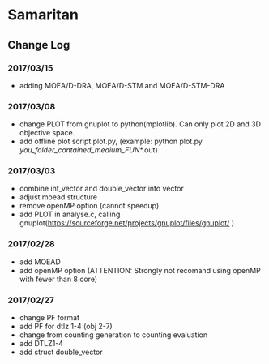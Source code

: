 # Samaritan
## Change Log

### 2017/03/15

- adding MOEA/D-DRA, MOEA/D-STM and MOEA/D-STM-DRA

### 2017/03/08
- change PLOT from gnuplot to python(mplotlib). Can only plot 2D and 3D objective space.
- add offline plot script plot.py, (example: python plot.py _you_folder_contained_medium_FUN_*.out) 

### 2017/03/03

- combine int_vector and double_vector into vector
- adjust moead structure
- remove openMP option (cannot speedup)
- add PLOT in analyse.c, calling gnuplot(https://sourceforge.net/projects/gnuplot/files/gnuplot/ )

### 2017/02/28
- add MOEAD 
- add openMP option (ATTENTION: Strongly not recomand using openMP with fewer than 8 core)

### 2017/02/27
- change PF format
- add PF for dtlz 1-4 (obj 2-7)
- change from counting generation to counting evaluation
- add DTLZ1-4
- add struct double_vector
